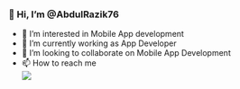<h3> 👋 Hi, I’m @AbdulRazik76 </h3>

- 👀 I’m interested in Mobile App development
- 🌱 I’m currently working as App Developer
- 💞️ I’m looking to collaborate on Mobile App Development
- 📫 How to reach me  <br />
<a href="mailto:abdulrashik678@gmail.com?"><img src="https://img.shields.io/badge/gmail-%23DD0031.svg?&style=for-the-badge&logo=gmail&logoColor=white"/></a>

<!---
AbdulRazik76/AbdulRazik76 is a ✨ special ✨ repository because its `README.md` (this file) appears on your GitHub profile.
You can click the Preview link to take a look at your changes.
--->
